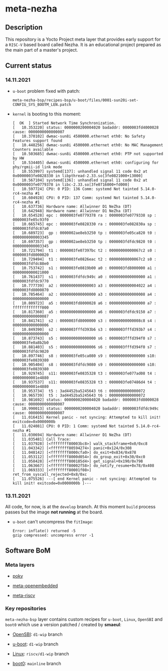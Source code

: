 # meta-nezha

## Description

This repository is a Yocto Project meta layer that provides early support for a
`RISC-V` based board called Nezha. It is an educational project prepared as the
main part of a master's project.

## Current status

### 14.11.2021

* `u-boot` problem fixed with patch:
  ```
  meta-nezha-bsp/recipes-bsp/u-boot/files/0001-sun20i-set-CONFIG_SYS_BOOTM_LEN.patch
  ```

* `kernel` is booting to this moment:
  ```
  [  OK  ] Started Network Time Synchronization.
  [   10.353220] status: 0000000200004020 badaddr: 0000003fd4000028 cause: 0000000000000007
  [   10.370102] dwmac-sun8i 4500000.ethernet eth0: No Safety Features support found
  [   10.448256] dwmac-sun8i 4500000.ethernet eth0: No MAC Management Counters available
  [   10.503685] dwmac-sun8i 4500000.ethernet eth0: PTP not supported by HW
  [   10.534405] dwmac-sun8i 4500000.ethernet eth0: configuring for phy/rgmii-id link mode
  [   10.553997] systemd[137]: unhandled signal 11 code 0x2 at 0x0000003fe0828330 in libpthread-2.33.so[3fe0821000+13000]
  [   10.567104] systemd[136]: unhandled signal 11 code 0x2 at 0x0000003fe0779378 in libc-2.33.so[3fe0716000+fd000]
  [   10.597724] CPU: 0 PID: 136 Comm: systemd Not tainted 5.14.0-rc4-nezha #1
  [   10.604928] CPU: 0 PID: 137 Comm: systemd Not tainted 5.14.0-rc4-nezha #1
  [   10.637736] Hardware name: Allwinner D1 NeZha (DT)
  [   10.642948] Hardware name: Allwinner D1 NeZha (DT)
  [   10.654528] epc : 0000003fe0779378 ra : 0000003fe0779338 sp : 0000003fe05c93f0
  [   10.665745] epc : 0000003fe0828330 ra : 0000003fe082830a sp : 0000003fdfdc87a0
  [   10.689723]  gp : 0000002ae8eb3250 tp : 0000003fe05ca820 t0 : 0000000000003345
  [   10.697357]  gp : 0000002ae8eb3250 tp : 0000003fdfdc9820 t0 : 0000000000003345
  [   10.721794]  t1 : 0000003fe07397bc t2 : 00000000000067c2 s0 : 0000003fd8000020
  [   10.729494]  t1 : 0000003fe0826eac t2 : 00000000000067c2 s0 : 0000003fdfdc88e0
  [   10.753742]  s1 : 0000003fe0819b00 a0 : 0000003fd8000000 a1 : 0000000000021000
  [   10.761437]  s1 : 0000003fdfdc949c a0 : 0000000000000000 a1 : 0000003fdfdc9770
  [   10.777739]  a2 : 0000000000000003 a3 : 0000000000004022 a4 : 0000003fd8000870
  [   10.785464]  a2 : 0000000000000000 a3 : 0000000000000008 a4 : 0000000000000000
  [   10.809723]  a5 : 0000003fd8000028 a6 : 0000000000000000 a7 : fffffffffffff000
  [   10.817360]  a5 : 0000000000000000 a6 : 0000003fdfdc9150 a7 : 0000000000000087
  [   10.841741]  s2 : 0000003fd8000000 s3 : 00000000000008c8 s4 : 0000000000000006
  [   10.849390]  s2 : 0000003fffd393b6 s3 : 0000003fffd393b7 s4 : 0000000000000000
  [   10.873743]  s5 : 0000000000000000 s6 : 0000003fffd394f0 s7 : 0000003fe0a8b2b0
  [   10.881403]  s5 : 0000000000000006 s6 : 0000003fffd394f0 s7 : 0000003fdfdc9820
  [   10.897746]  s8 : 0000003fe05ca080 s9 : 0000000000000000 s10: 0000003fe0839380
  [   10.905404]  s8 : 0000003fdfdc9080 s9 : 0000000000000000 s10: 0000003fe0839380
  [   10.929745]  s11: 0000003fe0835328 t3 : 0000003fe077ad08 t4 : 00000000001e4880
  [   10.937537]  s11: 0000003fe0835328 t3 : 0000003fe07486d4 t4 : 00000000001e4880
  [   10.953734]  t5 : 3ad4452ba5245643 t6 : 0000000000000072
  [   10.965739]  t5 : 3ad4452ba5245643 t6 : 0000000000000072
  [   10.981692] status: 0000000200004020 badaddr: 0000003fd8000028 cause: 0000000000000007
  [   10.990013] status: 0000000200004020 badaddr: 0000003fdfdc949c cause: 0000000000000007
  [   11.016415] Kernel panic - not syncing: Attempted to kill init! exitcode=0x0000000b
  [   11.024081] CPU: 0 PID: 1 Comm: systemd Not tainted 5.14.0-rc4-nezha #1
  [   11.030694] Hardware name: Allwinner D1 NeZha (DT)
  [   11.035481] Call Trace:
  [   11.037928] [<ffffffff80003bc8>] walk_stackframe+0x0/0xc8
  [   11.043342] [<ffffffff80594274>] panic+0x124/0x308
  [   11.048142] [<ffffffff8000cfa0>] do_exit+0x834/0x878
  [   11.053112] [<ffffffff8000d054>] do_group_exit+0x30/0xc0
  [   11.058428] [<ffffffff800185d4>] get_signal+0x190/0x798
  [   11.063667] [<ffffffff80002f58>] do_notify_resume+0x78/0x408
  [   11.069333] [<ffffffff80001f08>] ret_from_syscall_rejected+0x8/0xc
  [   11.075526] ---[ end Kernel panic - not syncing: Attempted to kill init! exitcode=0x0000000b ]---
  ```

### 13.11.2021

All code, for now, is at the `develop` branch. At this moment `build` process
passes but the image **not running** at the board.

* `u-boot` can't uncompress the `fitImage`:
  ```
  Error: inflate() returned -5
  gzip compressed: uncompress error -1
  ```

## Software BoM

### Meta layers

* [poky](https://git.yoctoproject.org/git/poky)

* [meta-openembedded](https://git.openembedded.org/meta-openembedded)

* [meta-riscv](https://github.com/riscv/meta-riscv.git)

### Key repositories

`meta-nezha-bsp` layer contains custom recipes for `u-boot`, `Linux`, `OpenSBI`
and `boot0` which use a version patched / created by **smaeul**:

* [OpenSBI](https://github.com/smaeul/opensbi): `d1-wip` branch

* [u-boot](https://github.com/smaeul/u-boot): `d1-wip` branch

* [Linux](https://github.com/smaeul/linux/commits/riscv/d1-wip): `riscv/d1-wip`
  branch

* [boot0](https://github.com/smaeul/sun20i_d1_spl): `mainline` branch
